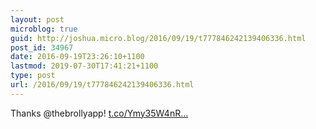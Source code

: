 ```yaml
---
layout: post
microblog: true
guid: http://joshua.micro.blog/2016/09/19/t777846242139406336.html
post_id: 34967
date: 2016-09-19T23:26:10+1100
lastmod: 2019-07-30T17:41:21+1100
type: post
url: /2016/09/19/t777846242139406336.html
---
```

Thanks @thebrollyapp! [t.co/Ymy35W4nR...](https://t.co/Ymy35W4nRV)
